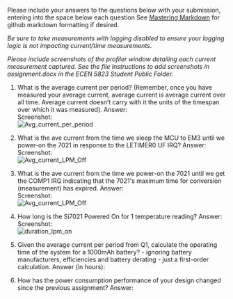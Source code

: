 Please include your answers to the questions below with your submission, entering into the space below each question
See [Mastering Markdown](https://guides.github.com/features/mastering-markdown/) for github markdown formatting if desired.

*Be sure to take measurements with logging disabled to ensure your logging logic is not impacting current/time measurements.*

*Please include screenshots of the profiler window detailing each current measurement captured.  See the file Instructions to add screenshots in assignment.docx in the ECEN 5823 Student Public Folder.* 

1. What is the average current per period? (Remember, once you have measured your average current, average current is average current over all time. Average current doesn’t carry with it the units of the timespan over which it was measured).
   Answer:
   <br>Screenshot:  
   ![Avg_current_per_period](screenshots/assignment4/avg_current_per_period.jpg)  

2. What is the ave current from the time we sleep the MCU to EM3 until we power-on the 7021 in response to the LETIMER0 UF IRQ?
   Answer:
   <br>Screenshot:  
   ![Avg_current_LPM_Off](screenshots/assignment4/avg_current_lpm_off.jpg)  

3. What is the ave current from the time we power-on the 7021 until we get the COMP1 IRQ indicating that the 7021's maximum time for conversion (measurement) has expired.
   Answer:
   <br>Screenshot:  
   ![Avg_current_LPM_Off](screenshots/assignment4/avg_current_lpm_on.jpg)  

4. How long is the Si7021 Powered On for 1 temperature reading?
   Answer:
   <br>Screenshot:  
   ![duration_lpm_on](screenshots/assignment4/avg_current_lpm_on.jpg)  

5. Given the average current per period from Q1, calculate the operating time of the system for a 1000mAh battery? - ignoring battery manufacturers, efficiencies and battery derating - just a first-order calculation.
   Answer (in hours):
   
6. How has the power consumption performance of your design changed since the previous assignment?
   Answer:
   


